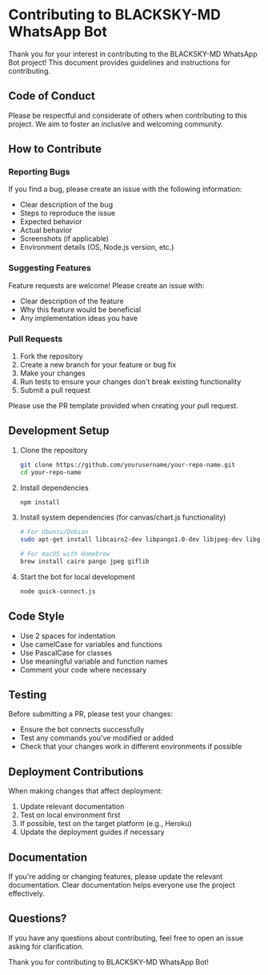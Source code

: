 # Contributing to BLACKSKY-MD WhatsApp Bot

Thank you for your interest in contributing to the BLACKSKY-MD WhatsApp Bot project! This document provides guidelines and instructions for contributing.

## Code of Conduct

Please be respectful and considerate of others when contributing to this project. We aim to foster an inclusive and welcoming community.

## How to Contribute

### Reporting Bugs

If you find a bug, please create an issue with the following information:
- Clear description of the bug
- Steps to reproduce the issue
- Expected behavior
- Actual behavior
- Screenshots (if applicable)
- Environment details (OS, Node.js version, etc.)

### Suggesting Features

Feature requests are welcome! Please create an issue with:
- Clear description of the feature
- Why this feature would be beneficial
- Any implementation ideas you have

### Pull Requests

1. Fork the repository
2. Create a new branch for your feature or bug fix
3. Make your changes
4. Run tests to ensure your changes don't break existing functionality
5. Submit a pull request

Please use the PR template provided when creating your pull request.

## Development Setup

1. Clone the repository
   ```bash
   git clone https://github.com/yourusername/your-repo-name.git
   cd your-repo-name
   ```

2. Install dependencies
   ```bash
   npm install
   ```

3. Install system dependencies (for canvas/chart.js functionality)
   ```bash
   # For Ubuntu/Debian
   sudo apt-get install libcairo2-dev libpango1.0-dev libjpeg-dev libgif-dev librsvg2-dev
   
   # For macOS with Homebrew
   brew install cairo pango jpeg giflib
   ```

4. Start the bot for local development
   ```bash
   node quick-connect.js
   ```

## Code Style

- Use 2 spaces for indentation
- Use camelCase for variables and functions
- Use PascalCase for classes
- Use meaningful variable and function names
- Comment your code where necessary

## Testing

Before submitting a PR, please test your changes:
- Ensure the bot connects successfully
- Test any commands you've modified or added
- Check that your changes work in different environments if possible

## Deployment Contributions

When making changes that affect deployment:
1. Update relevant documentation
2. Test on local environment first
3. If possible, test on the target platform (e.g., Heroku)
4. Update the deployment guides if necessary

## Documentation

If you're adding or changing features, please update the relevant documentation. Clear documentation helps everyone use the project effectively.

## Questions?

If you have any questions about contributing, feel free to open an issue asking for clarification.

Thank you for contributing to BLACKSKY-MD WhatsApp Bot!